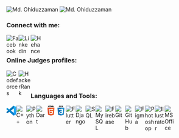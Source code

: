 <img height="200px" src="https://media.licdn.com/dms/image/D5616AQFEsaDd55V53A/profile-displaybackgroundimage-shrink_350_1400/0/1673544289096?e=1680134400&v=beta&t=RAQNZ1eNJhvkBhf3UsxUgF84reUzTNtIb5PlAPjhi68" alt="Md. Ohiduzzaman" />

<img height="30px" src="https://komarev.com/ghpvc/?username=theove46&label=Profile%20views&color=0e75b6&style=flat" alt="Md. Ohiduzzaman" />

### Connect with me:

<a href="https://www.facebook.com/theove6">
    <img align="left"  width="32px" src="https://github.com/dmhendricks/signature-social-icons/blob/master/icons/round-flat-filled/35px/facebook.png" alt="Facebook"/>
</a>
<a href="https://www.linkedin.com/in/ohiduzzaman-ove/">
    <img align="left"  width="32px" src="https://github.com/dmhendricks/signature-social-icons/blob/master/icons/round-flat-filled/35px/linkedin.png" alt="Linkedin"/>
</a>
<a href="https://www.behance.net/theoveproduct">
    <img align="left"  width="32px" src="https://cdn3.iconfinder.com/data/icons/popular-services-brands/512/behance-512.png" alt="Hehance"/>
</a>
<br />
<br />

### Online Judges profiles:

<a href="https://codeforces.com/profile/ove46">
    <img align="left"  width="32px" src="https://cdn.iconscout.com/icon/free/png-256/code-forces-3521352-2944796.png" alt="Codeforces"/>
</a>

<a href="https://www.hackerrank.com/theove46">
    <img align="left"  width="32px" src="https://upload.wikimedia.org/wikipedia/commons/thumb/4/40/HackerRank_Icon-1000px.png/480px-HackerRank_Icon-1000px.png" alt="HackerRank"/>
</a>
<br />
<br />

### Languages and Tools:

<img align="left" alt="Visual Studio Code" width="26px" src="https://raw.githubusercontent.com/github/explore/80688e429a7d4ef2fca1e82350fe8e3517d3494d/topics/visual-studio-code/visual-studio-code.png" />
<img align="left" alt="C++" width="26px" src="https://brandslogos.com/wp-content/uploads/thumbs/c-logo-vector.svg" />
<img align="left" alt="Python" width="26px" src="https://banner2.cleanpng.com/20180425/pke/kisspng-python-computer-icons-font-awesome-technology-circle-dots-floating-material-5ae020c2d20263.6237444615246378908602.jpg" />
<img align="left" alt="Dart" width="26px" src="https://upload.wikimedia.org/wikipedia/commons/c/c6/Dart_logo.png" />
<img align="left" alt="HTML5" width="26px" src="https://raw.githubusercontent.com/github/explore/80688e429a7d4ef2fca1e82350fe8e3517d3494d/topics/html/html.png" />
<img align="left" alt="CSS3" width="26px" src="https://raw.githubusercontent.com/github/explore/80688e429a7d4ef2fca1e82350fe8e3517d3494d/topics/css/css.png" />
<img align="left" alt="Flutter" width="26px" src="https://miro.medium.com/max/320/0*ObJbOfJnx4QIPUq9.png" />
<img align="left" alt="Django" width="26px" src="https://icon-library.com/images/django-icon/django-icon-0.jpg" />
<img align="left" alt="SQL" width="26px" src="https://toppng.com/uploads/preview/database-database-icon-11563207079binxarjjyp.png" />
<img align="left" alt="MySQL" width="26px" src="https://www.freepnglogos.com/uploads/logo-mysql-png/logo-mysql-mysql-logo-png-images-are-download-crazypng-21.png" />
<img align="left" alt="Firebase" width="26px" src="https://firebase.google.com/static/images/brand-guidelines/logo-logomark.png" />
<img align="left" alt="Git" width="26px" src="https://git-scm.com/images/logos/downloads/Git-Icon-1788C.png" />
<img align="left" alt="GitHub" width="26px" src="https://encrypted-tbn0.gstatic.com/images?q=tbn:ANd9GcRzpUN6yhPjDbIPLhCSEXdnqaBqCj4IYrrbHw&usqp=CAU" />
<img align="left" alt="Figma" width="26px" src="https://play-lh.googleusercontent.com/efwNlvQ3pch_-hZ9xeHf6YF-f_rHzQQo21IVevPLOxpzSVfxuVKom2_7C6axFbC-3rU" />
<img align="left" alt="Photoshop" width="26px" src="https://seeklogo.com/images/P/photoshop-cs5-logo-55DE0F31B9-seeklogo.com.png" />
<img align="left" alt="Illustrator" width="26px" src="https://cdn.freebiesupply.com/logos/large/2x/adobe-illustrator-cc-logo-png-transparent.png" />
<img align="left" alt="MSOffice" width="26px" src="https://thumbs.dreamstime.com/b/vinnytsia-ukraine-may-microsoft-office-logo-shadow-editorial-vector-illustration-isolated-transparent-background-microsoft-217860058.jpg" />

<br />
<br />


<!--

- 🔭 I’m currently working on ...
- 🌱 I’m currently learning ...
- 👯 I’m looking to collaborate on ...
- 🤔 I’m looking for help with ...
- 💬 Ask me about ...
- 📫 How to reach me: ...
- 😄 Pronouns: ...
- ⚡ Fun fact: ...
-->
